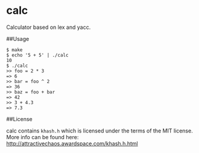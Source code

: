 calc
====
Calculator based on lex and yacc. 

##Usage

```
$ make
$ echo '5 + 5' | ./calc
10
$ ./calc
>> foo = 2 * 3
=> 6
>> bar = foo ^ 2
=> 36
>> baz = foo + bar
=> 42
>> 3 + 4.3
=> 7.3
```

##License

calc contains `khash.h` which is licensed under the terms of the MIT license. More info can be found here: http://attractivechaos.awardspace.com/khash.h.html
